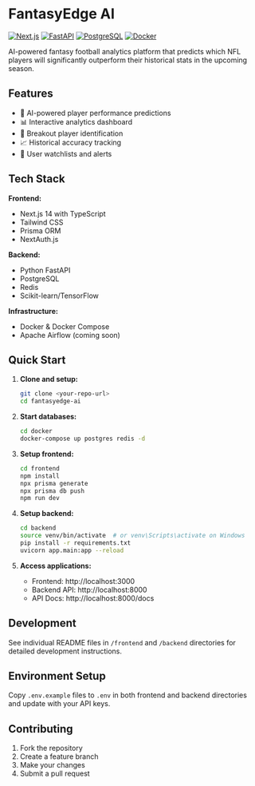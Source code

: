 # FantasyEdge AI

[![Next.js](https://img.shields.io/badge/Next.js-15-black)](https://nextjs.org/)
[![FastAPI](https://img.shields.io/badge/FastAPI-Latest-green)](https://fastapi.tiangolo.com/)
[![PostgreSQL](https://img.shields.io/badge/PostgreSQL-15-blue)](https://www.postgresql.org/)
[![Docker](https://img.shields.io/badge/Docker-Compose-blue)](https://docs.docker.com/compose/)

AI-powered fantasy football analytics platform that predicts which NFL players will significantly outperform their historical stats in the upcoming season.

## Features

- 🤖 AI-powered player performance predictions
- 📊 Interactive analytics dashboard
- 🎯 Breakout player identification
- 📈 Historical accuracy tracking
- 👥 User watchlists and alerts

## Tech Stack

**Frontend:**
- Next.js 14 with TypeScript
- Tailwind CSS
- Prisma ORM
- NextAuth.js

**Backend:**
- Python FastAPI
- PostgreSQL
- Redis
- Scikit-learn/TensorFlow

**Infrastructure:**
- Docker & Docker Compose
- Apache Airflow (coming soon)

## Quick Start

1. **Clone and setup:**
   ```bash
   git clone <your-repo-url>
   cd fantasyedge-ai
   ```

2. **Start databases:**
   ```bash
   cd docker
   docker-compose up postgres redis -d
   ```

3. **Setup frontend:**
   ```bash
   cd frontend
   npm install
   npx prisma generate
   npx prisma db push
   npm run dev
   ```

4. **Setup backend:**
   ```bash
   cd backend
   source venv/bin/activate  # or venv\Scripts\activate on Windows
   pip install -r requirements.txt
   uvicorn app.main:app --reload
   ```

5. **Access applications:**
   - Frontend: http://localhost:3000
   - Backend API: http://localhost:8000
   - API Docs: http://localhost:8000/docs

## Development

See individual README files in `/frontend` and `/backend` directories for detailed development instructions.

## Environment Setup

Copy `.env.example` files to `.env` in both frontend and backend directories and update with your API keys.

## Contributing

1. Fork the repository
2. Create a feature branch
3. Make your changes
4. Submit a pull request

